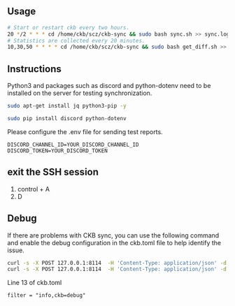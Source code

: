 ## Usage
```bash
# Start or restart ckb every two hours.
20 */2 * * * cd /home/ckb/scz/ckb-sync && sudo bash sync.sh >> sync.log 2>&1
# Statistics are collected every 20 minutes.
10,30,50 * * * * cd /home/ckb/scz/ckb-sync && sudo bash get_diff.sh >> get_diff.log 2>&1
```
## Instructions
Python3 and packages such as discord and python-dotenv need to be installed on the server for testing synchronization.
```bash
sudo apt-get install jq python3-pip -y
```
```bash
sudo pip install discord python-dotenv
```
Please configure the .env file for sending test reports.
```dotenv
DISCORD_CHANNEL_ID=YOUR_DISCORD_CHANNEL_ID
DISCORD_TOKEN=YOUR_DISCORD_TOKEN
```
## exit the SSH session
1. control + A
2. D
## Debug
If there are problems with CKB sync, you can use the following command and enable the debug configuration in the ckb.toml file to help identify the issue.
```bash
curl -s -X POST 127.0.0.1:8114  -H 'Content-Type: application/json' -d '{ "id": 42, "jsonrpc": "2.0", "method": "sync_state", "params": [] }' | jq
curl -s -X POST 127.0.0.1:8114  -H 'Content-Type: application/json' -d '{ "id": 42, "jsonrpc": "2.0", "method": "get_peers", "params": [] }' | jq | grep last_common_header_number
```
Line 13 of ckb.toml

`filter = "info,ckb=debug"`
